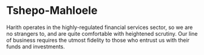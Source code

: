 # Tshepo-Mahloele
Harith operates in the highly-regulated financial services sector, so we are no strangers to, and are quite comfortable with heightened scrutiny. Our line of business requires the utmost fidelity to those who entrust us with their funds and investments.
